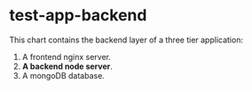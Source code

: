 # test-app-backend

This chart contains the backend layer of a three tier application:

1. A frontend nginx server.
1. __A backend node server__.
1. A mongoDB database.
